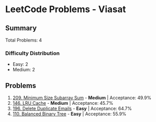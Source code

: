 # LeetCode Problems - Viasat

## Summary
Total Problems: 4

### Difficulty Distribution

- Easy: 2
- Medium: 2

## Problems

1. [209. Minimum Size Subarray Sum](https://leetcode.com/problems/minimum-size-subarray-sum/) - **Medium** | Acceptance: 49.9%
2. [146. LRU Cache](https://leetcode.com/problems/lru-cache/) - **Medium** | Acceptance: 45.7%
3. [196. Delete Duplicate Emails](https://leetcode.com/problems/delete-duplicate-emails/) - **Easy** | Acceptance: 64.7%
4. [110. Balanced Binary Tree](https://leetcode.com/problems/balanced-binary-tree/) - **Easy** | Acceptance: 55.9%